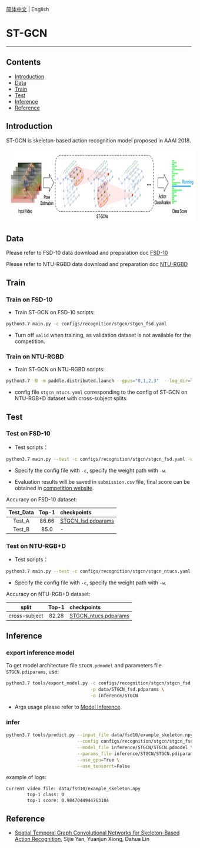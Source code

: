 [简体中文](../../../zh-CN/model_zoo/recognition/stgcn.md) | English

# ST-GCN

---
## Contents

- [Introduction](#Introduction)
- [Data](#Data)
- [Train](#Train)
- [Test](#Test)
- [Inference](#Inference)
- [Reference](#Reference)


## Introduction

ST-GCN is skeleton-based action recognition model proposed in AAAI 2018.

<div align="center">
<img src="../../../images/st-gcn.png" height=200 width=950 hspace='10'/> <br />
</div>


## Data

Please refer to FSD-10 data download and preparation doc [FSD-10](../../dataset/fsd10.md)

Please refer to NTU-RGBD data download and preparation doc [NTU-RGBD](../../dataset/ntu-rgbd.md)


## Train

### Train on FSD-10

- Train ST-GCN on FSD-10 scripts:

```bash
python3.7 main.py -c configs/recognition/stgcn/stgcn_fsd.yaml
```

- Turn off `valid` when training, as validation dataset is not available for the competition.

### Train on NTU-RGBD

- Train ST-GCN on NTU-RGBD scripts:

```bash
python3.7 -B -m paddle.distributed.launch --gpus="0,1,2,3"  --log_dir=log_stgcn  main.py  --validate -c configs/recognition/stgcn/stgcn_ntucs.yaml
```

- config file `stgcn_ntucs.yaml` corresponding to the config of ST-GCN on NTU-RGB+D dataset with cross-subject splits.


## Test

### Test on FSD-10

- Test scripts：

```bash
python3.7 main.py --test -c configs/recognition/stgcn/stgcn_fsd.yaml -w output/STGCN/STGCN_epoch_00060.pdparams
```

- Specify the config file with `-c`, specify the weight path with `-w`.

- Evaluation results will be saved in `submission.csv` file, final score can be obtained in [competition website]().

Accuracy on FSD-10 dataset:

Test_Data| Top-1 | checkpoints |
| :----: | :----: | :---- |
| Test_A | 86.66 | [STGCN_fsd.pdparams](https://videotag.bj.bcebos.com/PaddleVideo-release2.2/STGCN_fsd.pdparams) |
| Test_B | 85.0 | - |


### Test on NTU-RGB+D

- Test scripts：

```bash
python3.7 main.py --test -c configs/recognition/stgcn/stgcn_ntucs.yaml -w output/STGCN/STGCN_best.pdparams
```

- Specify the config file with `-c`, specify the weight path with `-w`.


Accuracy on NTU-RGB+D dataset:

| split | Top-1 | checkpoints |
| :----: | :----: | :---- |
| cross-subject | 82.28 | [STGCN_ntucs.pdparams](https://videotag.bj.bcebos.com/PaddleVideo-release2.2/STGCN_ntucs.pdparams) |


## Inference

### export inference model

 To get model architecture file `STGCN.pdmodel` and parameters file `STGCN.pdiparams`, use:

```bash
python3.7 tools/export_model.py -c configs/recognition/stgcn/stgcn_fsd.yaml \
                                -p data/STGCN_fsd.pdparams \
                                -o inference/STGCN
```

- Args usage please refer to [Model Inference](https://github.com/PaddlePaddle/PaddleVideo/blob/release/2.0/docs/zh-CN/start.md#2-%E6%A8%A1%E5%9E%8B%E6%8E%A8%E7%90%86).

### infer

```bash
python3.7 tools/predict.py --input_file data/fsd10/example_skeleton.npy \
                           --config configs/recognition/stgcn/stgcn_fsd.yaml \
                           --model_file inference/STGCN/STGCN.pdmodel \
                           --params_file inference/STGCN/STGCN.pdiparams \
                           --use_gpu=True \
                           --use_tensorrt=False
```

example of logs:

```
Current video file: data/fsd10/example_skeleton.npy
        top-1 class: 0
        top-1 score: 0.9847044944763184
```

## Reference

- [Spatial Temporal Graph Convolutional Networks for Skeleton-Based Action Recognition](https://arxiv.org/abs/1801.07455), Sijie Yan, Yuanjun Xiong, Dahua Lin
